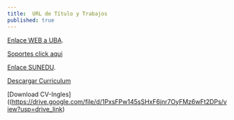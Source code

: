 ```yaml
---
title:  URL de Título y Trabajos
published: true
---
```


[Enlace WEB a UBA](http://bit.ly/2lJMsgO).

[Soportes click aqui](https://drive.google.com/file/d/1G7r8jDtqjd9OMvW2XfeSsH4WtwJa6WLS/view?usp=drive_link)

[Enlace SUNEDU](https://enlinea.sunedu.gob.pe/).

[Descargar Curriculum](https://drive.google.com/file/d/1PxsFPw145sSHxF6jnr7OyFMz6wFt2DPs/view?usp=drive_link)

[Download CV-Ingles] ((https://drive.google.com/file/d/1PxsFPw145sSHxF6jnr7OyFMz6wFt2DPs/view?usp=drive_link)